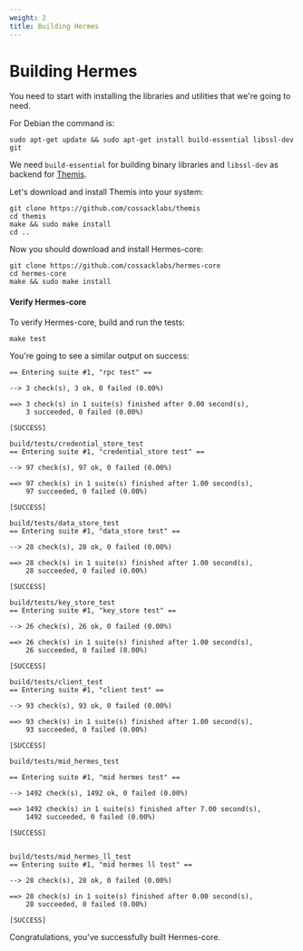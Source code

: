 ```yaml
---
weight: 2
title: Building Hermes
---
```


# Building Hermes

You need to start with installing the libraries and utilities that we're going to need.

For Debian the command is:

`sudo apt-get update && sudo apt-get install build-essential libssl-dev git`

We need `build-essential` for building binary libraries and `libssl-dev` as backend for [Themis](https://github.com/cossacklabs/themis).

Let's download and install Themis into your system:

```
git clone https://github.com/cossacklabs/themis
cd themis
make && sudo make install
cd ..
```

Now you should download and install Hermes-core:

```
git clone https://github.com/cossacklabs/hermes-core
cd hermes-core
make && sudo make install
```

#### Verify Hermes-core

To verify Hermes-core, build and run the tests:

`make test`

You're going to see a similar output on success:

```
== Entering suite #1, "rpc test" ==

--> 3 check(s), 3 ok, 0 failed (0.00%)

==> 3 check(s) in 1 suite(s) finished after 0.00 second(s),
    3 succeeded, 0 failed (0.00%)

[SUCCESS]

build/tests/credential_store_test
== Entering suite #1, "credential_store test" ==

--> 97 check(s), 97 ok, 0 failed (0.00%)

==> 97 check(s) in 1 suite(s) finished after 1.00 second(s),
    97 succeeded, 0 failed (0.00%)

[SUCCESS]

build/tests/data_store_test
== Entering suite #1, "data_store test" ==

--> 28 check(s), 28 ok, 0 failed (0.00%)

==> 28 check(s) in 1 suite(s) finished after 1.00 second(s),
    28 succeeded, 0 failed (0.00%)

[SUCCESS]

build/tests/key_store_test
== Entering suite #1, "key_store test" ==

--> 26 check(s), 26 ok, 0 failed (0.00%)

==> 26 check(s) in 1 suite(s) finished after 1.00 second(s),
    26 succeeded, 0 failed (0.00%)

[SUCCESS]

build/tests/client_test
== Entering suite #1, "client test" ==

--> 93 check(s), 93 ok, 0 failed (0.00%)

==> 93 check(s) in 1 suite(s) finished after 1.00 second(s),
    93 succeeded, 0 failed (0.00%)

[SUCCESS]

build/tests/mid_hermes_test

== Entering suite #1, "mid hermes test" ==

--> 1492 check(s), 1492 ok, 0 failed (0.00%)

==> 1492 check(s) in 1 suite(s) finished after 7.00 second(s),
    1492 succeeded, 0 failed (0.00%)

[SUCCESS]


build/tests/mid_hermes_ll_test
== Entering suite #1, "mid hermes ll test" ==

--> 28 check(s), 28 ok, 0 failed (0.00%)

==> 28 check(s) in 1 suite(s) finished after 0.00 second(s),
    28 succeeded, 0 failed (0.00%)

[SUCCESS]
```

Congratulations, you've successfully built Hermes-core.